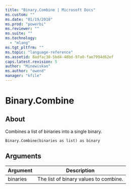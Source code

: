 ```yaml
---
title: "Binary.Combine | Microsoft Docs"
ms.custom: ""
ms.date: "01/19/2018"
ms.prod: "powerbi"
ms.reviewer: ""
ms.suite: ""
ms.technology: 
  - "mlang"
ms.tgt_pltfrm: ""
ms.topic: "language-reference"
ms.assetid: 8adfac38-5bd4-48bd-97a0-fae7994d62ef
caps.latest.revision: 5
author: "Minewiskan"
ms.author: "owend"
manager: "kfile"
---
```

# Binary.Combine

  
## About  
Combines a list of binaries into a single binary.  
  
```  
Binary.Combine(binaries as list) as binary  
```  
  
## Arguments  
  
|Argument|Description|  
|------------|---------------|  
|binaries|The list of binary values to combine.|  
  
